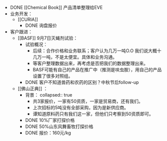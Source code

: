 - DONE  [[Chemical Book]] 产品清单整理给EVE
- 业务开发：
	- [[CURIA]]
		- DONE 询盘报价
- 客户跟进：
	- [[BASF]] 9月7日灭蝇剂试验：
		- 试验概况：
			- 后续：合作价格和业务联系；客户认为几万一吨O.O 我们说大概十几万一吨，不是太便宜。具体和业务沟通。
			- 等客户整理数据出来，再考虑是否把我们的数据整理出来。
			- BASF可能有自己的产品在推广中（推测是呋虫胺），用自己的产品设置了很多对照组。
		- DONE 客户不知道兽药和农药的区别？中秋节后follow-up
	- [[佛山正典]] ：
		- 背景：
		  collapsed:: true
			- 共3家报价，一家有50资质，一家是贸易商，还有我们。
			- 上次招标的5吨没有全部采购，因为是新供应商。
			- 谭知道原料药只有我们这一家，但他们只考察到50资质即可。
		- DONE 10%厂家打探价格
		- DONE 50%山东风舞畜牧打探价格
		- DONE 报价：160元/kg